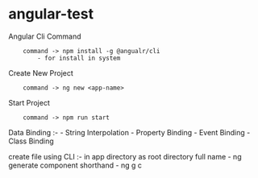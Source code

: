 # angular-test

Angular Cli Command

        command -> npm install -g @angualr/cli 
            - for install in system

Create New Project 

        command -> ng new <app-name>

Start Project 

        command -> npm run start

Data Binding :-
    - String Interpolation
    - Property Binding
    - Event Binding 
    - Class Binding

create file using CLI :- 
    in app directory as root directory 
        full name - ng generate component <Folder-Name>
        shorthand - ng g c <Folder-Name>
